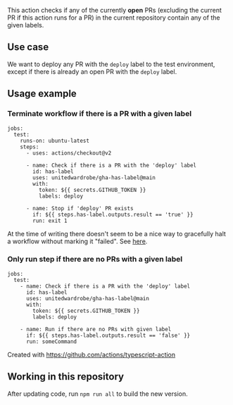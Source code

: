 This action checks if any of the currently **open** PRs (excluding the current PR if this action runs for a PR) in the
current repository contain any of the given labels.

## Use case

We want to deploy any PR with the `deploy` label to the test environment, except if there is already an open PR with
the `deploy` label.

## Usage example

### Terminate workflow if there is a PR with a given label

```
jobs:
  test:
    runs-on: ubuntu-latest
    steps:
      - uses: actions/checkout@v2
      
      - name: Check if there is a PR with the 'deploy' label
        id: has-label
        uses: unitedwardrobe/gha-has-label@main
        with:
          token: ${{ secrets.GITHUB_TOKEN }}
          labels: deploy

      - name: Stop if 'deploy' PR exists
        if: ${{ steps.has-label.outputs.result == 'true' }}
        run: exit 1
```

At the time of writing there doesn't seem to be a nice way to gracefully halt a workflow without marking it "failed".
See [here](https://github.com/actions/runner/issues/662).

### Only run step if there are no PRs with a given label

```
jobs:
  test:
    - name: Check if there is a PR with the 'deploy' label
      id: has-label
      uses: unitedwardrobe/gha-has-label@main
      with:
        token: ${{ secrets.GITHUB_TOKEN }}
        labels: deploy
          
    - name: Run if there are no PRs with given label
      if: ${{ steps.has-label.outputs.result == 'false' }}
      run: someCommand
```

Created with https://github.com/actions/typescript-action

## Working in this repository

After updating code, run `npm run all` to build the new version.
